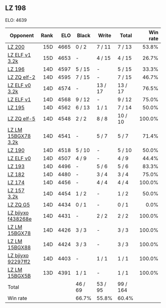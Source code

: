 ## LZ 198 ##

ELO: 4639

Opponent | Rank | ELO | Black | Write | Total | Win rate
---------|-----:|----:|-------|-------|-------|-------:
[LZ 200](LZ%20200.md) | 15D | 4665 | 0 / 2 | 7 / 11 | 7 / 13 | 53.8%
[LZ ELF v1 3.2k](LZ%20ELF%20v1%203.2k.md) | 15D | 4653 | - | 4 / 15 | 4 / 15 | 26.7%
[LZ 196](LZ%20196.md) | 14D | 4597 | 5 / 15 | - | 5 / 15 | 33.3%
[LZ ZQ elf-2](LZ%20ZQ%20elf-2.md) | 14D | 4595 | 7 / 15 | - | 7 / 15 | 46.7%
[LZ ELF v0 3.2k](LZ%20ELF%20v0%203.2k.md) | 14D | 4574 | - | 13 / 17 | 13 / 17 | 76.5%
[LZ ELF v1](LZ%20ELF%20v1.md) | 14D | 4568 | 9 / 12 | - | 9 / 12 | 75.0%
[LZ 195](LZ%20195.md) | 14D | 4562 | 6 / 13 | 1 / 1 | 7 / 14 | 50.0%
[LZ ZQ elf-5](LZ%20ZQ%20elf-5.md) | 14D | 4548 | 2 / 2 | 8 / 8 | 10 / 10 | 100.0%
[LZ LM 15BGX78 3.2k](LZ%20LM%2015BGX78%203.2k.md) | 14D | 4541 | - | 5 / 7 | 5 / 7 | 71.4%
[LZ 190](LZ%20190.md) | 14D | 4518 | 5 / 10 | - | 5 / 10 | 50.0%
[LZ ELF v0](LZ%20ELF%20v0.md) | 14D | 4507 | 4 / 9 | - | 4 / 9 | 44.4%
[LZ 193](LZ%20193.md) | 14D | 4496 | - | 5 / 6 | 5 / 6 | 83.3%
[LZ 182](LZ%20182.md) | 14D | 4480 | - | 3 / 4 | 3 / 4 | 75.0%
[LZ 174](LZ%20174.md) | 14D | 4456 | - | 4 / 4 | 4 / 4 | 100.0%
[LZ 157 3.2k](LZ%20157%203.2k.md) | 14D | 4454 | 1 / 2 | - | 1 / 2 | 50.0%
[LZ ZQ G5](LZ%20ZQ%20G5.md) | 14D | 4434 | 0 / 1 | - | 0 / 1 | 0.0%
[LZ bjiyxo f438268e](LZ%20bjiyxo%20f438268e.md) | 14D | 4431 | - | 2 / 2 | 2 / 2 | 100.0%
[LZ LM 15BGX78](LZ%20LM%2015BGX78.md) | 14D | 4426 | 3 / 3 | - | 3 / 3 | 100.0%
[LZ LM 15BGX88](LZ%20LM%2015BGX88.md) | 14D | 4424 | 3 / 3 | - | 3 / 3 | 100.0%
[LZ bjiyxo 92297ff2](LZ%20bjiyxo%2092297ff2.md) | 14D | 4403 | - | 1 / 1 | 1 / 1 | 100.0%
[LZ LM 15BGX5B](LZ%20LM%2015BGX5B.md) | 13D | 4391 | 1 / 1 | - | 1 / 1 | 100.0%
Total | | | 46 / 69 | 53 / 95 | 99 / 164 | 
Win rate| | | 66.7% | 55.8% | 60.4% | 
